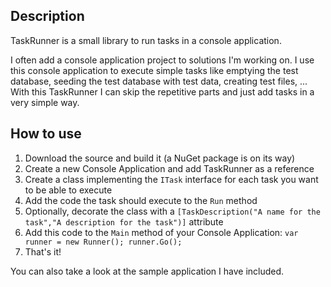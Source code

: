 ## Description
TaskRunner is a small library to run tasks in a console application.

I often add a console application project to solutions I'm working on. I use this console application to execute simple tasks like emptying the test database, seeding the test database with test data, creating test files, ... With this TaskRunner I can skip the repetitive parts and just add tasks in a very simple way.

## How to use
  1. Download the source and build it (a NuGet package is on its way)
  2. Create a new Console Application and add TaskRunner as a reference
  3. Create a class implementing the `ITask` interface for each task you want to be able to execute
  4. Add the code the task should execute to the `Run` method
  5. Optionally, decorate the class with a `[TaskDescription("A name for the task","A description for the task")]` attribute
  6. Add this code to the `Main` method of your Console Application: `var runner = new Runner(); runner.Go();`
  7. That's it!

You can also take a look at the sample application I have included.
